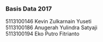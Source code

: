 ### Basis Data 2017

5113100146  Kevin Zulkarnain Yuseti <br>
5113100186  Anugerah Yulindra Satyaji <br>
5113100194  Eko Putro Fitrianto <br>
